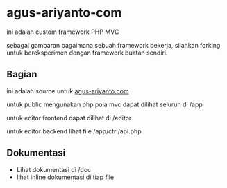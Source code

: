 # agus-ariyanto-com

ini adalah custom framework PHP MVC 

sebagai gambaran bagaimana sebuah framework bekerja, silahkan forking untuk bereksperimen dengan framework buatan sendiri. 

## Bagian 

ini adalah source untuk [agus-ariyanto.com](https://www.agus-ariyanto.com)

untuk public mengunakan php pola mvc dapat dilihat seluruh di /app

untuk editor frontend dapat dilihat di /editor

untuk editor backend lihat file /app/ctrl/api.php

## Dokumentasi

- Lihat dokumentasi di /doc
- lihat inline dokumentasi di tiap file




